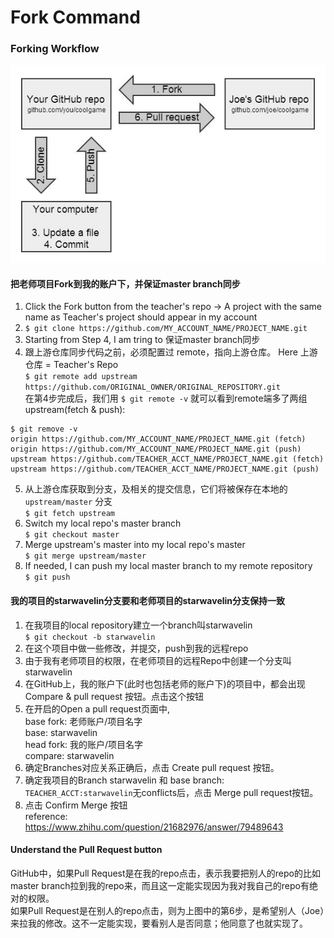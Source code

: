 # Fork Command

### Forking Workflow
![alt text](./pics/forking.jpg "Forking Workflow")

#### 把老师项目Fork到我的账户下，并保证master branch同步
1. Click the Fork button from the teacher's repo -> A project with the same name as Teacher's project should appear in my account
2. ```$ git clone https://github.com/MY_ACCOUNT_NAME/PROJECT_NAME.git```
3. Starting from Step 4, I am tring to 保证master branch同步
4. 跟上游仓库同步代码之前，必须配置过 remote，指向上游仓库。 Here 上游仓库 = Teacher's Repo  
```$ git remote add upstream https://github.com/ORIGINAL_OWNER/ORIGINAL_REPOSITORY.git```  
在第4步完成后，我们用 ```$ git remote -v``` 就可以看到remote端多了两组upstream(fetch & push):  
```
$ git remove -v
origin https://github.com/MY_ACCOUNT_NAME/PROJECT_NAME.git (fetch)
origin https://github.com/MY_ACCOUNT_NAME/PROJECT_NAME.git (push)
upstream https://github.com/TEACHER_ACCT_NAME/PROJECT_NAME.git (fetch)
upstream https://github.com/TEACHER_ACCT_NAME/PROJECT_NAME.git (push)
```

5. 从上游仓库获取到分支，及相关的提交信息，它们将被保存在本地的 ```upstream/master``` 分支  
```$ git fetch upstream```
6. Switch my local repo's master branch  
```$ git checkout master```
7. Merge upstream's master into my local repo's master  
```$ git merge upstream/master```
8. If needed, I can push my local master branch to my remote repository  
```$ git push```

#### 我的项目的starwavelin分支要和老师项目的starwavelin分支保持一致
1. 在我项目的local repository建立一个branch叫starwavelin  
```$ git checkout -b starwavelin```
2. 在这个项目中做一些修改，并提交，push到我的远程repo
3. 由于我有老师项目的权限，在老师项目的远程Repo中创建一个分支叫starwavelin  
4. 在GitHub上，我的账户下(此时也包括老师的账户下)的项目中，都会出现 Compare & pull request 按钮。点击这个按钮
5. 在开启的Open a pull request页面中,  
base fork: 老师账户/项目名字  
base: starwavelin  
head fork: 我的账户/项目名字  
compare: starwavelin
6. 确定Branches对应关系正确后，点击 Create pull request 按钮。  
7. 确定我项目的Branch starwavelin 和 base branch: ```TEACHER_ACCT:starwavelin```无conflicts后，点击 Merge pull request按钮。
8. 点击 Confirm Merge 按钮      
reference: https://www.zhihu.com/question/21682976/answer/79489643

#### Understand the Pull Request button
GitHub中，如果Pull Request是在我的repo点击，表示我要把别人的repo的比如master branch拉到我的repo来，而且这一定能实现因为我对我自己的repo有绝对的权限。  
如果Pull Request是在别人的repo点击，则为上图中的第6步，是希望别人（Joe）来拉我的修改。这不一定能实现，要看别人是否同意；他同意了也就实现了。

